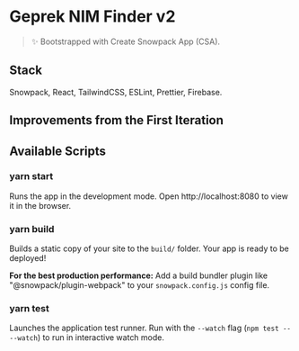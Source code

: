 # Geprek NIM Finder v2

> ✨ Bootstrapped with Create Snowpack App (CSA).

## Stack

Snowpack, React, TailwindCSS, ESLint, Prettier, Firebase.

## Improvements from the First Iteration

## Available Scripts

### yarn start

Runs the app in the development mode.
Open http://localhost:8080 to view it in the browser.

### yarn build

Builds a static copy of your site to the `build/` folder.
Your app is ready to be deployed!

**For the best production performance:** Add a build bundler plugin like "@snowpack/plugin-webpack" to your `snowpack.config.js` config file.

### yarn test

Launches the application test runner.
Run with the `--watch` flag (`npm test -- --watch`) to run in interactive watch mode.
